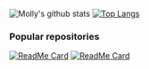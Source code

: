 
![Molly's github stats](https://github-readme-stats.vercel.app/api?username=molbrown&theme=buefy&show_icons=true&hide=issues&count_private=true) [![Top Langs](https://github-readme-stats.vercel.app/api/top-langs/?username=molbrown&theme=buefy&layout=compact)](https://github.com/molbrown/github-readme-stats)


### Popular repositories
[![ReadMe Card](https://github-readme-stats.vercel.app/api/pin/?username=molbrown&repo=active_merchant)](https://github.com/molbrown/active_merchant) [![ReadMe Card](https://github-readme-stats.vercel.app/api/pin/?username=Q-seum&repo=qseum-api)](https://github.com/Q-seum/qseum-api)

<!--
**molbrown/molbrown** is a ✨ _special_ ✨ repository because its `README.md` (this file) appears on your GitHub profile.

Here are some ideas to get you started:

- 🔭 I’m currently working on ...
- 🌱 I’m currently learning ...
- 👯 I’m looking to collaborate on ...
- 🤔 I’m looking for help with ...
- 💬 Ask me about ...
- 📫 How to reach me: ...
- 😄 Pronouns: ...
- ⚡ Fun fact: ...
-->

